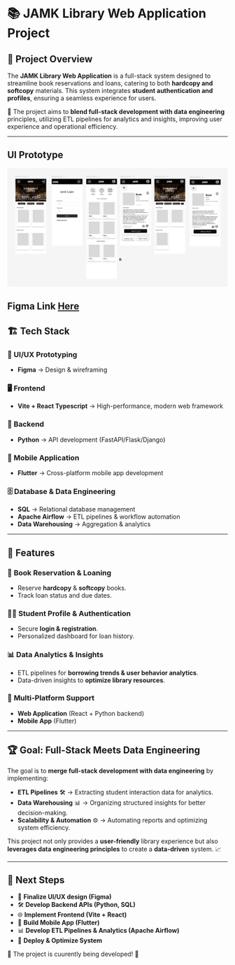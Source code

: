 # 📚 JAMK Library Web Application Project

## 🎯 Project Overview
The **JAMK Library Web Application** is a full-stack system designed to streamline book reservations and loans, catering to both **hardcopy and softcopy** materials. This system integrates **student authentication and profiles**, ensuring a seamless experience for users.

🚀 The project aims to **blend full-stack development with data engineering** principles, utilizing ETL pipelines for analytics and insights, improving user experience and operational efficiency.

---
## UI Prototype

![figire 1](/Documents/Project_images_diagrams/figma_mock_up.PNG)

Figma Link [Here](https://www.figma.com/proto/nYjoh9NoKss5e1s9yvOdo9/Jamk-Library?node-id=0-1&t=B596FOiRikB3BApM-1)
---

## 🏗️ Tech Stack
### **🎨 UI/UX Prototyping**
- **Figma** → Design & wireframing

### **🖥️ Frontend**
- **Vite + React Typescript** → High-performance, modern web framework

### **🔗 Backend**
- **Python** → API development (FastAPI/Flask/Django)

### **📱 Mobile Application**
- **Flutter** → Cross-platform mobile app development

### **🗄️ Database & Data Engineering**
- **SQL** → Relational database management
- **Apache Airflow** → ETL pipelines & workflow automation
- **Data Warehousing** → Aggregation & analytics

---

## 🔑 Features
### 📖 **Book Reservation & Loaning**
- Reserve **hardcopy** & **softcopy** books.
- Track loan status and due dates.

### 🧑‍🎓 **Student Profile & Authentication**
- Secure **login & registration**.
- Personalized dashboard for loan history.

### 📊 **Data Analytics & Insights**
- ETL pipelines for **borrowing trends & user behavior analytics**.
- Data-driven insights to **optimize library resources**.

### 📱 **Multi-Platform Support**
- **Web Application** (React + Python backend)
- **Mobile App** (Flutter)

---

## 🏆 Goal: **Full-Stack Meets Data Engineering**
The goal is to **merge full-stack development with data engineering** by implementing:
- **ETL Pipelines** 🛠️ → Extracting student interaction data for analytics.
- **Data Warehousing** 📊 → Organizing structured insights for better decision-making.
- **Scalability & Automation** ⚙️ → Automating reports and optimizing system efficiency.

This project not only provides a **user-friendly** library experience but also **leverages data engineering principles** to create a **data-driven** system. 📈

---

## 📌 Next Steps
- 🎨 **Finalize UI/UX design (Figma)**
- 🛠️ **Develop Backend APIs (Python, SQL)**
- 🌐 **Implement Frontend (Vite + React)**
- 📱 **Build Mobile App (Flutter)**
- 📊 **Develop ETL Pipelines & Analytics (Apache Airflow)**
- 🚀 **Deploy & Optimize System**

📢 The project is cuurently being developed! 🚀

